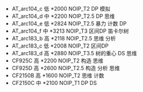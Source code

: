 * AT_arc104_c 低 *2000 NOIP_T2 DP 模拟
* AT_arc104_d 中 *2200 NOIP_T2.5 DP 思维
* AT_arc104_e 低 *2824 NOIP_T2.5 暴力 计数 DP
* AT_arc104_f 中 *3213 NOIP_T3 区间DP 笛卡尔树
* AT_arc183_b 高 *2118 NOIP_T2.5 思维 分析
* AT_arc183_c 低 *2008 NOIP_T2 区间DP
* AT_arc183_d 高 *2880 NOIP_T3.5 树的重心 DS 思维
* CF925C 高 *2200 NOIP_T2 构造 思维
* CF925D 高 *2600 NOIP_T2.5 构造 分析 思维
* CF2150B 高 *1600 NOIP_T2 思维 计数
* CF2150C 中 *2100 NOIP_T1 DP DS

